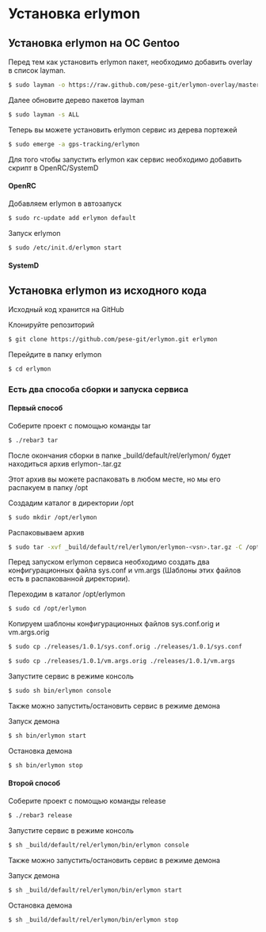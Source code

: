 # Установка erlymon

## Установка erlymon на ОС Gentoo

Перед тем как установить  erlymon пакет, необходимо добавить overlay в список layman.
 
~~~sh
$ sudo layman -o https://raw.github.com/pese-git/erlymon-overlay/master/repositories.xml -f -a erlymon-overlay
~~~

Далее обновите дерево пакетов layman
~~~sh
$ sudo layman -s ALL
~~~

Теперь вы можете установить erlymon сервис из дерева портежей
~~~sh
$ sudo emerge -a gps-tracking/erlymon
~~~

Для того чтобы запустить erlymon как сервис необходимо добавить скрипт в OpenRC/SystemD

#### OpenRC

Добавляем erlymon в автозапуск

```sh
$ sudo rc-update add erlymon default
```

Запуск erlymon

```sh
$ sudo /etc/init.d/erlymon start
```

#### SystemD


## Установка erlymon из исходного кода

Исходный код хранится на GitHub

Клонируйте репозиторий

~~~sh
$ git clone https://github.com/pese-git/erlymon.git erlymon
~~~

Перейдите в папку erlymon

~~~sh
$ cd erlymon
~~~

### Есть два способа сборки и запуска сервиса

#### Первый способ

Соберите проект с помощью команды tar

~~~sh
$ ./rebar3 tar
~~~

После окончания сборки в папке _build/default/rel/erlymon/  будет находиться архив erlymon-<vsn>.tar.gz

Этот архив вы можете распаковать в любом месте, но мы его распакуем в папку /opt

Создадим каталог в директории /opt
~~~sh
$ sudo mkdir /opt/erlymon
~~~

Распаковываем архив
~~~sh
$ sudo tar -xvf _build/default/rel/erlymon/erlymon-<vsn>.tar.gz -C /opt/erlymon
~~~

Перед запуском erlymon сервиса необходимо создать два конфигурационных файла sys.conf и vm.args (Шаблоны этих файлов есть в распакованной директории).

Переходим в каталог /opt/erlymon
~~~sh
$ sudo cd /opt/erlymon
~~~

Копируем шаблоны конфигурационных файлов sys.conf.orig и vm.args.orig 

~~~sh
$ sudo cp ./releases/1.0.1/sys.conf.orig ./releases/1.0.1/sys.conf
~~~


~~~sh
$ sudo cp ./releases/1.0.1/vm.args.orig ./releases/1.0.1/vm.args
~~~

Запустите сервис в режиме консоль

~~~sh
$ sudo sh bin/erlymon console
~~~

Также можно запустить/остановить сервис в режиме демона

Запуск демона

~~~sh
$ sh bin/erlymon start
~~~

Остановка демона

~~~sh
$ sh bin/erlymon stop
~~~


#### Второй способ

Соберите проект с помощью команды release

~~~sh
$ ./rebar3 release
~~~

Запустите сервис в режиме консоль

~~~sh
$ sh _build/default/rel/erlymon/bin/erlymon console
~~~

Также можно запустить/остановить сервис в режиме демона

Запуск демона

~~~sh
$ sh _build/default/rel/erlymon/bin/erlymon start
~~~

Остановка демона

~~~sh
$ sh _build/default/rel/erlymon/bin/erlymon stop
~~~

